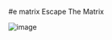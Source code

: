 #e matrix
Escape The Matrix

![image](https://user-images.githubusercontent.com/116735972/218331231-d851a807-f514-42a6-ba47-d55bb647dc68.png)
